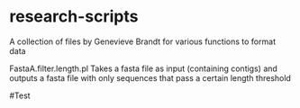 # research-scripts

A collection of files by Genevieve Brandt for various functions to format data

FastaA.filter.length.pl
Takes a fasta file as input (containing contigs) and outputs a fasta file with only sequences that pass a certain length threshold

#Test